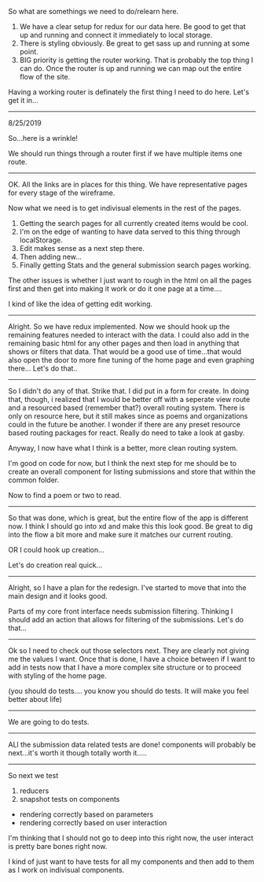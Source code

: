 So what are somethings we need to do/relearn here.
1) We have a clear setup for redux for our data here. Be good to get that up and running and connect it immediately to local storage.
2) There is styling obviously. Be great to get sass up and running at some point.
3) BIG priority is getting the router working. That is probably the top thing I can do. Once the router is up and running we can map out the entire flow of the site.

Having a working router is definately the first thing I need to do here. Let's get it in...

_______________________________
8/25/2019

So...here is a wrinkle!

We should run things through a router first if we have multiple items one route. 

_______________________________

OK. All the links are in places for this thing. We have representative pages for every stage of the wireframe.

Now what we need is to get indivisual elements in the rest of the pages.
1) Getting the search pages for all currently created items would be cool.
2) I'm on the edge of wanting to have data served to this thing through localStorage.
3) Edit makes sense as a next step there.
4) Then adding new...
5) Finally getting Stats and the general submission search pages working.

The other issues is whether I just want to rough in the html on all the pages first and then get into making it work or do it one page at a time....

I kind of like the idea of getting edit working.

_______________________________

Alright. So we have redux implemented.
Now we should hook up the remaining features needed to interact with the data.
I could also add in the remaining basic html for any other pages and then load in anything that shows or filters that data.
That would be a good use of time...that would also open the door to more fine tuning of the home page and even graphing there...
Let's do that..
_______________________________
So I didn't do any of that.
Strike that. I did put in a form for create.
In doing that, though, i realized that I would be better off with a seperate view route and a resourced based (remember that?) overall routing system. There is only on resource here, but it still makes since as poems and organizations could in the future be another. I wonder if there are any preset resource based routing packages for react. Really do need to take a look at gasby.

Anyway, I now have what I think is a better, more clean routing system.

I'm good on code for now, but I think the next step for me should be to create an overall component for listing submissions and store that within the common folder.

Now to find a poem or two to read.
_______________________________

So that was done, which is great, but the entire flow of the app is different now. I think I should go into xd and make this this look good. Be great to dig into the flow a bit more and make sure it matches our current routing.

OR I could hook up creation...

Let's do creation real quick...
_______________________________

Alright, so I have a plan for the redesign.
I've started to move that into the main design and it looks good.

Parts of my core front interface needs submission filtering. Thinking I should add an action that allows for filtering of the submissions. Let's do that...

_______________________________

Ok so I need to check out those selectors next.
They are clearly not giving me the values I want.
Once that is done, I have a choice between if I want to add in tests now that I have a more complex site structure or to proceed with styling of the home page.

(you should do tests.... you know you should do tests. It will make you feel better about life)

________________________________
We are going to do tests.
________________________________
ALl the submission data related tests are done!
components will probably be next...it's worth it though
totally worth it.....
________________________________
So next we test 
1. reducers
2. snapshot tests on components
  - rendering correctly based on parameters
  - rendering correctly based on user interaction

I'm thinking that I should not go to deep into this right now, the user interact is pretty bare bones right now.

I kind of just want to have tests for all my components and then add to them as I work on indivisual components.
